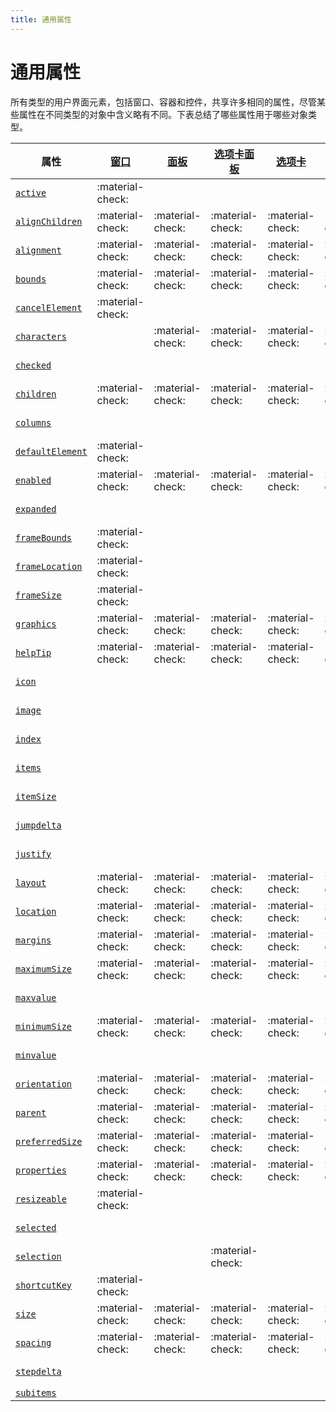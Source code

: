 ```yaml
---
title: 通用属性
---
```

# 通用属性

所有类型的用户界面元素，包括窗口、容器和控件，共享许多相同的属性，尽管某些属性在不同类型的对象中含义略有不同。下表总结了哪些属性用于哪些对象类型。

|                        属性                        | [窗口](.././window-object) | [面板](../control-objects#panel) | [选项卡面板](../control-objects#tabbedpanel) | [选项卡](../control-objects#tab) | [组](../control-objects#group) | [按钮](../control-objects#button) | [复选框](../control-objects#checkbox) | [下拉列表](../control-objects#dropdownlist) | [编辑文本](../control-objects#edittext) | [Flash播放器](../control-objects#flashplayer) | [图标按钮](../control-objects#iconbutton) | [图像](../control-objects#image) | [列表框](../control-objects#listbox) | [列表项](../types-of-controls#listitem) | [进度条](../control-objects#progressbar) | [单选按钮](../control-objects#radiobutton) | [滚动条](../control-objects#scrollbar) | [滑块](../control-objects#slider) | [静态文本](../control-objects#statictext) | [树视图](../control-objects#treeview) |
| ------------------------------------------------------ | ---------------------------- | ----------------------------------- | ----------------------------------------------- | ------------------------------- | ----------------------------------- | ------------------------------------- | ----------------------------------------- | ------------------------------------------------- | ----------------------------------------- | ----------------------------------------------- | --------------------------------------------- | ----------------------------------- | --------------------------------------- | ------------------------------------------- | ----------------------------------------------- | ----------------------------------------------- | ------------------------------------------- | ------------------------------------- | --------------------------------------------- | ----------------------------------------- |
| [`active`](../control-objects#active)                | :material-check:             |                                     |                                                 |                                 |                                     | :material-check:                      | :material-check:                          | :material-check:                                  | :material-check:                          | :material-check:                                | :material-check:                              | :material-check:                    | :material-check:                        |                                             |                                                 | :material-check:                                | :material-check:                            | :material-check:                      | :material-check:                              | :material-check:                          |
| [`alignChildren`](../window-object#alignchildren)    | :material-check:             | :material-check:                    | :material-check:                                | :material-check:                | :material-check:                    |                                       |                                           |                                                   |                                           |                                                 |                                               |                                     |                                         |                                             |                                                 |                                                 |                                             |                                       |                                               |                                           |
| [`alignment`](../control-objects#alignment)          | :material-check:             | :material-check:                    | :material-check:                                | :material-check:                | :material-check:                    | :material-check:                      | :material-check:                          | :material-check:                                  | :material-check:                          | :material-check:                                | :material-check:                              | :material-check:                    | :material-check:                        |                                             | :material-check:                                | :material-check:                                | :material-check:                            | :material-check:                      | :material-check:                              | :material-check:                          |
| [`bounds`](../control-objects#bounds)                | :material-check:             | :material-check:                    | :material-check:                                | :material-check:                | :material-check:                    | :material-check:                      | :material-check:                          | :material-check:                                  | :material-check:                          | :material-check:                                | :material-check:                              | :material-check:                    | :material-check:                        |                                             | :material-check:                                | :material-check:                                | :material-check:                            | :material-check:                      | :material-check:                              | :material-check:                          |
| [`cancelElement`](../window-object#cancelelement)    | :material-check:             |                                     |                                                 |                                 |                                     |                                       |                                           |                                                   |                                           |                                                 |                                               |                                     |                                         |                                             |                                                 |                                                 |                                             |                                       |                                               |                                           |
| [`characters`](../control-objects#characters)        |                              | :material-check:                    | :material-check:                                | :material-check:                | :material-check:                    |                                       |                                           |                                                   |                                           |                                                 |                                               |                                     |                                         |                                             |                                                 |                                                 |                                             |                                       |                                               |                                           |
| [`checked`](../control-objects#checked)              |                              |                                     |                                                 |                                 |                                     |                                       |                                           |                                                   |                                           |                                                 |                                               |                                     |                                         | :material-check:                            |                                                 |                                                 |                                             |                                       |                                               |                                           |
| [`children`](../window-object#children)              | :material-check:             | :material-check:                    | :material-check:                                | :material-check:                | :material-check:                    | :material-check:                      | :material-check:                          | :material-check:                                  | :material-check:                          | :material-check:                                | :material-check:                              | :material-check:                    | :material-check:                        |                                             | :material-check:                                | :material-check:                                | :material-check:                            | :material-check:                      | :material-check:                              | :material-check:                          |
| [`columns`](../control-objects#columns)              |                              |                                     |                                                 |                                 |                                     |                                       |                                           |                                                   |                                           |                                                 |                                               |                                     | :material-check:                        |                                             |                                                 |                                                 |                                             |                                       |                                               |                                           |
| [`defaultElement`](../window-object#defaultelement)  | :material-check:             |                                     |                                                 |                                 |                                     |                                       |                                           |                                                   |                                           |                                                 |                                               |                                     |                                         |                                             |                                                 |                                                 |                                             |                                       |                                               |                                           |
| [`enabled`](../control-objects#enabled)              | :material-check:             | :material-check:                    | :material-check:                                | :material-check:                | :material-check:                    | :material-check:                      | :material-check:                          | :material-check:                                  | :material-check:                          | :material-check:                                | :material-check:                              | :material-check:                    | :material-check:                        | :material-check:                            | :material-check:                                | :material-check:                                | :material-check:                            | :material-check:                      | :material-check:                              | :material-check:                          |
| [`expanded`](../control-objects#expanded)            |                              |                                     |                                                 |                                 |                                     |                                       |                                           |                                                   |                                           |                                                 |                                               |                                     |                                         | :material-check:                            |                                                 |                                                 |                                             |                                       |                                               |                                           |
| [`frameBounds`](../window-object#framebounds)        | :material-check:             |                                     |                                                 |                                 |                                     |                                       |                                           |                                                   |                                           |                                                 |                                               |                                     |                                         |                                             |                                                 |                                                 |                                             |                                       |                                               |                                           |
| [`frameLocation`](../window-object#framelocation)    | :material-check:             |                                     |                                                 |                                 |                                     |                                       |                                           |                                                   |                                           |                                                 |                                               |                                     |                                         |                                             |                                                 |                                                 |                                             |                                       |                                               |                                           |
| [`frameSize`](../window-object#framesize)            | :material-check:             |                                     |                                                 |                                 |                                     |                                       |                                           |                                                   |                                           |                                                 |                                               |                                     |                                         |                                             |                                                 |                                                 |                                             |                                       |                                               |                                           |
| [`graphics`](../control-objects#graphics)            | :material-check:             | :material-check:                    | :material-check:                                | :material-check:                | :material-check:                    | :material-check:                      | :material-check:                          | :material-check:                                  | :material-check:                          | :material-check:                                | :material-check:                              | :material-check:                    | :material-check:                        |                                             | :material-check:                                | :material-check:                                | :material-check:                            | :material-check:                      | :material-check:                              | :material-check:                          |
| [`helpTip`](../control-objects#helptip)              | :material-check:             | :material-check:                    | :material-check:                                | :material-check:                | :material-check:                    | :material-check:                      | :material-check:                          | :material-check:                                  | :material-check:                          | :material-check:                                | :material-check:                              | :material-check:                    | :material-check:                        |                                             | :material-check:                                | :material-check:                                | :material-check:                            | :material-check:                      | :material-check:                              | :material-check:                          |
| [`icon`](../control-objects#icon)                    |                              |                                     |                                                 |                                 |                                     |                                       |                                           |                                                   |                                           |                                                 | :material-check:                              | :material-check:                    |                                         | :material-check:                            |                                                 |                                                 |                                             |                                       |                                               |                                           |
| [`image`](../control-objects#image)                  |                              |                                     |                                                 |                                 |                                     |                                       |                                           |                                                   |                                           |                                                 | :material-check:                              | :material-check:                    |                                         | :material-check:                            |                                                 |                                                 |                                             |                                       |                                               |                                           |
| [`index`](../control-objects#index)                  |                              |                                     |                                                 |                                 |                                     |                                       |                                           |                                                   |                                           |                                                 |                                               |                                     |                                         | :material-check:                            |                                                 |                                                 |                                             |                                       |                                               |                                           |
| [`items`](../control-objects#items)                  |                              |                                     |                                                 |                                 |                                     |                                       |                                           | :material-check:                                  |                                           |                                                 |                                               |                                     | :material-check:                        |                                             |                                                 |                                                 |                                             |                                       |                                               | :material-check:                          |
| [`itemSize`](../control-objects#itemsize)            |                              |                                     |                                                 |                                 |                                     |                                       |                                           | :material-check:                                  |                                           |                                                 |                                               |                                     | :material-check:                        |                                             |                                                 |                                                 |                                             |                                       |                                               | :material-check:                          |
| [`jumpdelta`](../control-objects#jumpdelta)          |                              |                                     |                                                 |                                 |                                     |                                       |                                           |                                                   |                                           |                                                 |                                               |                                     |                                         |                                             |                                                 |                                                 | :material-check:                            |                                       |                                               |                                           |
| [`justify`](../control-objects#justify)              |                              |                                     |                                                 |                                 |                                     | :material-check:                      | :material-check:                          |                                                   | :material-check:                          |                                                 |                                               |                                     |                                         |                                             |                                                 | :material-check:                                |                                             |                                       | :material-check:                              |                                           |
| [`layout`](../window-object#layout)                  | :material-check:             | :material-check:                    | :material-check:                                | :material-check:                | :material-check:                    |                                       |                                           |                                                   |                                           |                                                 |                                               |                                     |                                         |                                             |                                                 |                                                 |                                             |                                       |                                               |                                           |
| [`location`](../control-objects#location)            | :material-check:             | :material-check:                    | :material-check:                                | :material-check:                | :material-check:                    | :material-check:                      | :material-check:                          | :material-check:                                  | :material-check:                          | :material-check:                                | :material-check:                              | :material-check:                    | :material-check:                        |                                             | :material-check:                                | :material-check:                                | :material-check:                            | :material-check:                      | :material-check:                              | :material-check:                          |
| [`margins`](../window-object#margins)                | :material-check:             | :material-check:                    | :material-check:                                | :material-check:                | :material-check:                    |                                       |                                           |                                                   |                                           |                                                 |                                               |                                     |                                         |                                             |                                                 |                                                 |                                             |                                       |                                               |                                           |
| [`maximumSize`](../control-objects#maximumsize)      | :material-check:             | :material-check:                    | :material-check:                                | :material-check:                | :material-check:                    | :material-check:                      | :material-check:                          | :material-check:                                  | :material-check:                          | :material-check:                                | :material-check:                              | :material-check:                    | :material-check:                        |                                             | :material-check:                                | :material-check:                                | :material-check:                            | :material-check:                      | :material-check:                              | :material-check:                          |
| [`maxvalue`](../control-objects#maxvalue)            |                              |                                     |                                                 |                                 |                                     |                                       |                                           |                                                   |                                           |                                                 |                                               |                                     |                                         |                                             | :material-check:                                |                                                 | :material-check:                            | :material-check:                      |                                               |                                           |
| [`minimumSize`](../control-objects#minimumsize)      | :material-check:             | :material-check:                    | :material-check:                                | :material-check:                | :material-check:                    | :material-check:                      | :material-check:                          | :material-check:                                  | :material-check:                          | :material-check:                                | :material-check:                              | :material-check:                    | :material-check:                        |                                             | :material-check:                                | :material-check:                                | :material-check:                            | :material-check:                      | :material-check:                              | :material-check:                          |
| [`minvalue`](../control-objects#minvalue)            |                              |                                     |                                                 |                                 |                                     |                                       |                                           |                                                   |                                           |                                                 |                                               |                                     |                                         |                                             | :material-check:                                |                                                 | :material-check:                            | :material-check:                      |                                               |                                           |
| [`orientation`](../window-object#orientation)        | :material-check:             | :material-check:                    | :material-check:                                | :material-check:                | :material-check:                    |                                       |                                           |                                                   |                                           |                                                 |                                               |                                     |                                         |                                             |                                                 |                                                 |                                             |                                       |                                               |                                           |
| [`parent`](../control-objects#parent)                | :material-check:             | :material-check:                    | :material-check:                                | :material-check:                | :material-check:                    | :material-check:                      | :material-check:                          | :material-check:                                  | :material-check:                          | :material-check:                                | :material-check:                              | :material-check:                    | :material-check:                        | :material-check:                            | :material-check:                                | :material-check:                                | :material-check:                            | :material-check:                      | :material-check:                              | :material-check:                          |
| [`preferredSize`](../control-objects#preferredsize)  | :material-check:             | :material-check:                    | :material-check:                                | :material-check:                | :material-check:                    | :material-check:                      | :material-check:                          | :material-check:                                  | :material-check:                          | :material-check:                                | :material-check:                              | :material-check:                    | :material-check:                        |                                             | :material-check:                                | :material-check:                                | :material-check:                            | :material-check:                      | :material-check:                              | :material-check:                          |
| [`properties`](../control-objects#properties)        | :material-check:             | :material-check:                    | :material-check:                                | :material-check:                | :material-check:                    | :material-check:                      | :material-check:                          | :material-check:                                  | :material-check:                          | :material-check:                                | :material-check:                              | :material-check:                    | :material-check:                        | :material-check:                            | :material-check:                                | :material-check:                                | :material-check:                            | :material-check:                      | :material-check:                              | :material-check:                          |
| [`resizeable`](../window-object#creation-properties) | :material-check:             |                                     |                                                 |                                 |                                     |                                       |                                           |                                                   |                                           |                                                 |                                               |                                     |                                         |                                             |                                                 |                                                 |                                             |                                       |                                               |                                           |
| [`selected`](../control-objects#selected)            |                              |                                     |                                                 |                                 |                                     |                                       |                                           |                                                   |                                           |                                                 |                                               |                                     |                                         | :material-check:                            |                                                 |                                                 |                                             |                                       |                                               |                                           |
| [`selection`](../control-objects#selection)          |                              |                                     | :material-check:                                |                                 |                                     |                                       |                                           | :material-check:                                  |                                           |                                                 |                                               |                                     | :material-check:                        |                                             |                                                 |                                                 |                                             |                                       |                                               | :material-check:                          |
| [`shortcutKey`](../control-objects#shortcutkey)      | :material-check:             |                                     |                                                 |                                 |                                     | :material-check:                      | :material-check:                          | :material-check:                                  | :material-check:                          | :material-check:                                | :material-check:                              | :material-check:                    | :material-check:                        |                                             |                                                 | :material-check:                                | :material-check:                            | :material-check:                      | :material-check:                              | :material-check:                          |
| [`size`](../control-objects#size)                    | :material-check:             | :material-check:                    | :material-check:                                | :material-check:                | :material-check:                    | :material-check:                      | :material-check:                          | :material-check:                                  | :material-check:                          | :material-check:                                | :material-check:                              | :material-check:                    | :material-check:                        |                                             | :material-check:                                | :material-check:                                | :material-check:                            | :material-check:                      | :material-check:                              | :material-check:                          |
| [`spacing`](../window-object#spacing)                | :material-check:             | :material-check:                    | :material-check:                                | :material-check:                | :material-check:                    |                                       |                                           |                                                   |                                           |                                                 |                                               |                                     |                                         |                                             |                                                 |                                                 |                                             |                                       |                                               |                                           |
| [`stepdelta`](../control-objects#stepdelta)          |                              |                                     |                                                 |                                 |                                     |                                       |                                           |                                                   |                                           |                                                 |                                               |                                     |                                         |                                             |                                                 |                                                 | :material-check:                            |                                       |                                               |                                           |
| [`subitems`](../control-objects#subitems)            |                              |                                     |                                                 |                                 |